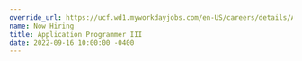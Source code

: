 ```yaml
---
override_url: https://ucf.wd1.myworkdayjobs.com/en-US/careers/details/Applications-Programmer-III_R101906?q=applications+programmer
name: Now Hiring
title: Application Programmer III
date: 2022-09-16 10:00:00 -0400
---
```

